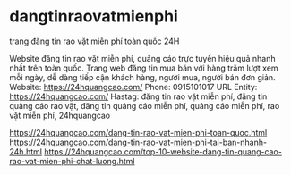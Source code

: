 # dangtinraovatmienphi
trang đăng tin rao vặt miễn phí toàn quốc 24H

Website đăng tin rao vặt miễn phí, quảng cáo trực tuyến hiệu quả nhanh nhất trên toàn quốc. Trang web đăng tin mua bán với hàng trăm lượt xem mỗi ngày, dễ dàng tiếp cận khách hàng, người mua, người bán đơn giản.
Website: https://24hquangcao.com/
Phone: 0915101017
URL Entity: https://24hquangcao.com/
Hastag:  đăng tin rao vặt miễn phí, đăng tin quảng cáo rao vặt, đăng tin quảng cáo miễn phí, quảng cáo miễn phí, rao vặt miễn phí, 24hquangcao

https://24hquangcao.com/dang-tin-rao-vat-mien-phi-toan-quoc.html
https://24hquangcao.com/dang-tin-rao-vat-mien-phi-tai-ban-nhanh-24h.html
https://24hquangcao.com/top-10-website-dang-tin-quang-cao-rao-vat-mien-phi-chat-luong.html
